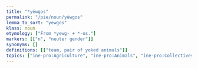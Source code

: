 ```yaml
---
title: "*yéwgos"
permalink: "/pie/noun/yéwgos"
lemma_to_sort: "yewgos"
klass: noun
etymology: ["From *yewg- +‎ *-os."]
markers: [["n", "neuter gender"]]
synonyms: []
definitions: [["team, pair of yoked animals"]]
topics: ["ine-pro:Agriculture", "ine-pro:Animals", "ine-pro:Collectives"]
---
```

